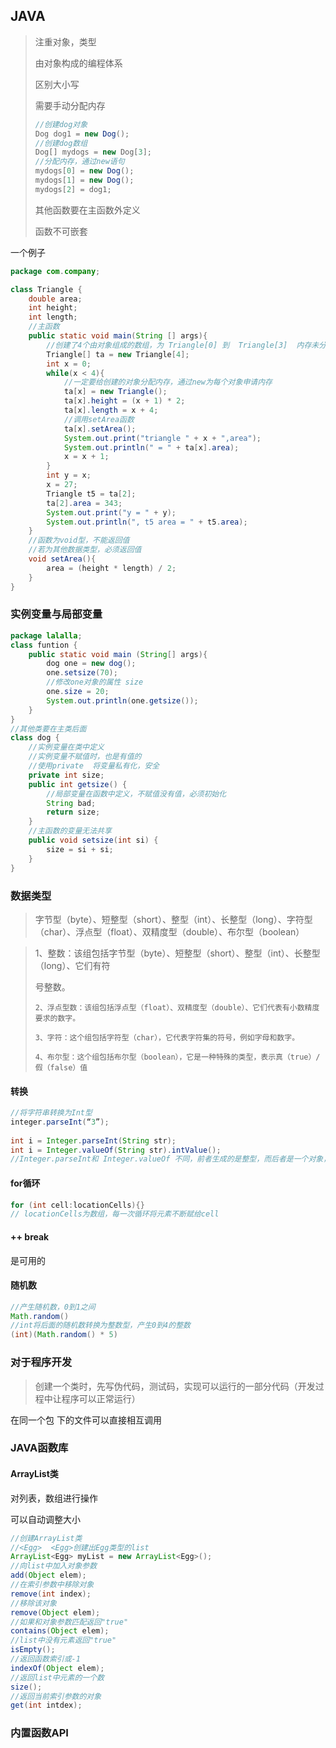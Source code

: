 ## JAVA

>   注重对象，类型
>
>   由对象构成的编程体系
>
>   区别大小写
>
>   需要手动分配内存
>
>   ```java
>   //创建dog对象
>   Dog dog1 = new Dog();
>   //创建dog数组
>   Dog[] mydogs = new Dog[3];
>   //分配内存，通过new语句
>   mydogs[0] = new Dog();
>   mydogs[1] = new Dog();
>   mydogs[2] = dog1;
>   ```
>
>   其他函数要在主函数外定义
>
>   函数不可嵌套

一个例子

```java
package com.company;

class Triangle {
    double area;
    int height;
    int length;
    //主函数
    public static void main(String [] args){
        //创建了4个由对象组成的数组，为 Triangle[0] 到  Triangle[3]  内存未分配
        Triangle[] ta = new Triangle[4];
        int x = 0;
        while(x < 4){
            //一定要给创建的对象分配内存，通过new为每个对象申请内存
            ta[x] = new Triangle();
            ta[x].height = (x + 1) * 2;
            ta[x].length = x + 4;
            //调用setArea函数
            ta[x].setArea();
            System.out.print("triangle " + x + ",area");
            System.out.println(" = " + ta[x].area);
            x = x + 1;
        }
        int y = x;
        x = 27;
        Triangle t5 = ta[2];
        ta[2].area = 343;
        System.out.print("y = " + y);
        System.out.println(", t5 area = " + t5.area);
    }
    //函数为void型，不能返回值
    //若为其他数据类型，必须返回值
    void setArea(){
        area = (height * length) / 2;
    }
}
```

### 实例变量与局部变量

```java
package lalalla;
class funtion {
    public static void main (String[] args){
        dog one = new dog();
        one.setsize(70);
        //修改one对象的属性 size
        one.size = 20;
        System.out.println(one.getsize());
    }
}
//其他类要在主类后面
class dog {
    //实例变量在类中定义
    //实例变量不赋值时，也是有值的
    //使用private  将变量私有化，安全
    private int size;
    public int getsize() {
        //局部变量在函数中定义，不赋值没有值，必须初始化
        String bad;
        return size;
    }
    //主函数的变量无法共享
    public void setsize(int si) {
        size = si + si;
    }
}
```

### 数据类型

>   字节型（byte）、短整型（short）、整型（int）、长整型（long）、字符型（char）、浮点型（float）、双精度型（double）、布尔型（boolean）

>   1、整数：该组包括字节型（byte）、短整型（short）、整型（int）、长整型（long）、它们有符
>
>   号整数。
>
>     2、浮点型数：该组包括浮点型（float）、双精度型（double）、它们代表有小数精度要求的数字。
>
>     3、字符：这个组包括字符型（char），它代表字符集的符号，例如字母和数字。
>
>     4、布尔型：这个组包括布尔型（boolean），它是一种特殊的类型，表示真（true）/假（false）值

#### 转换



```java
//将字符串转换为Int型
integer.parseInt(“3”);
    
int i = Integer.parseInt(String str);
int i = Integer.valueOf(String str).intValue();
//Integer.parseInt和 Integer.valueOf 不同，前者生成的是整型，而后者是一个对象，所以要通过intValue()来获得对象的值；
```

#### for循环

```java
for (int cell:locationCells){}
// locationCells为数组，每一次循环将元素不断赋给cell
```

#### ++  break

是可用的

#### 随机数

```java
//产生随机数，0到1之间
Math.random()
//int将后面的随机数转换为整数型，产生0到4的整数
(int)(Math.random() * 5)
```

### 对于程序开发

>   创建一个类时，先写伪代码，测试码，实现可以运行的一部分代码（开发过程中让程序可以正常运行）

在同一个包 下的文件可以直接相互调用

### JAVA函数库

####  ArrayList类

对列表，数组进行操作

可以自动调整大小

```java
//创建ArrayList类
//<Egg>  <Egg>创建出Egg类型的list
ArrayList<Egg> myList = new ArrayList<Egg>();
//向list中加入对象参数
add(Object elem);
//在索引参数中移除对象
remove(int index);
//移除该对象
remove(Object elem);
//如果和对象参数匹配返回"true"
contains(Object elem);
//list中没有元素返回"true"
isEmpty();
//返回函数索引或-1
indexOf(Object elem);
//返回list中元素的一个数
size();
//返回当前索引参数的对象
get(int intdex);

```

### 内置函数API

